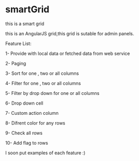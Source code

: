 # smartGrid
this is a smart grid

this is an AngularJS grid,this grid is sutable for admin panels.

Feature List:

1-  Provide with local data or fetched data from web service

2-  Paging

3-  Sort for one , two or all columns

4-  Filter for one , two or all columns

5-  Filter by drop down for one or all columns

6-  Drop down cell

7-  Custom action column

8-  Difrent color for any rows

9-  Check all rows

10- Add flag to rows


I soon put examples of each feature :)
